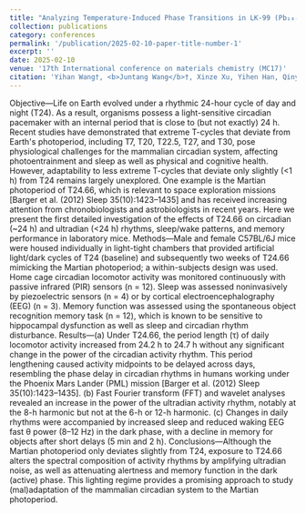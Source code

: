 ```yaml
---
title: "Analyzing Temperature-Induced Phase Transitions in LK-99 (Pb₁₀₋ₓCuₓ(PO₄)₆O)"
collection: publications
category: conferences
permalink: '/publication/2025-02-10-paper-title-number-1'
excerpt: ''
date: 2025-02-10
venue: '17th International conference on materials chemistry (MC17)'
citation: 'Yihan Wang†, <b>Juntang Wang</b>†, Xinze Xu, Yihen Han, Qinyi Chen, Ghulam Hussain, Xiawa Wang. (2025). &quot;Analyzing Temperature-Induced Phase Transitions in LK-99 (Pb₁₀₋ₓCuₓ(PO₄)₆O).&quot; <i>17th International conference on materials chemistry (MC17)</i>.'
---
```


Objective—Life on Earth evolved under a rhythmic 24-hour cycle of day and night (T24). As a result, organisms possess a light-sensitive circadian pacemaker with an internal period that is close to (but not exactly) 24 h. Recent studies have demonstrated that extreme T-cycles that deviate from Earth's photoperiod, including T7, T20, T22.5, T27, and T30, pose physiological challenges for the mammalian circadian system, affecting photoentrainment and sleep as well as physical and cognitive health. However, adaptability to less extreme T-cycles that deviate only slightly (<1 h) from T24 remains largely unexplored. One example is the Martian photoperiod of T24.66, which is relevant to space exploration missions [Barger et al. (2012) Sleep 35(10):1423–1435] and has received increasing attention from chronobiologists and astrobiologists in recent years. Here we present the first detailed investigation of the effects of T24.66 on circadian (~24 h) and ultradian (<24 h) rhythms, sleep/wake patterns, and memory performance in laboratory mice. Methods—Male and female C57BL/6J mice were housed individually in light-tight chambers that provided artificial light/dark cycles of T24 (baseline) and subsequently two weeks of T24.66 mimicking the Martian photoperiod; a within-subjects design was used. Home cage circadian locomotor activity was monitored continuously with passive infrared (PIR) sensors (n = 12). Sleep was assessed noninvasively by piezoelectric sensors (n = 4) or by cortical electroencephalography (EEG) (n = 3). Memory function was assessed using the spontaneous object recognition memory task (n = 12), which is known to be sensitive to hippocampal dysfunction as well as sleep and circadian rhythm disturbance. Results—(a) Under T24.66, the period length (τ) of daily locomotor activity increased from 24.2 h to 24.7 h without any significant change in the power of the circadian activity rhythm. This period lengthening caused activity midpoints to be delayed across days, resembling the phase delay in circadian rhythms in humans working under the Phoenix Mars Lander (PML) mission [Barger et al. (2012) Sleep 35(10):1423–1435]. (b) Fast Fourier transform (FFT) and wavelet analyses revealed an increase in the power of the ultradian activity rhythm, notably at the 8-h harmonic but not at the 6-h or 12-h harmonic. (c) Changes in daily rhythms were accompanied by increased sleep and reduced waking EEG fast θ power (8–12 Hz) in the dark phase, with a decline in memory for objects after short delays (5 min and 2 h). Conclusions—Although the Martian photoperiod only deviates slightly from T24, exposure to T24.66 alters the spectral composition of activity rhythms by amplifying ultradian noise, as well as attenuating alertness and memory function in the dark (active) phase. This lighting regime provides a promising approach to study (mal)adaptation of the mammalian circadian system to the Martian photoperiod.
